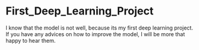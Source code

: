 # First_Deep_Learning_Project
I know that the model is not well, because its my first deep learning project. If you have any advices on how to improve the model, I will be more that happy to hear them.
